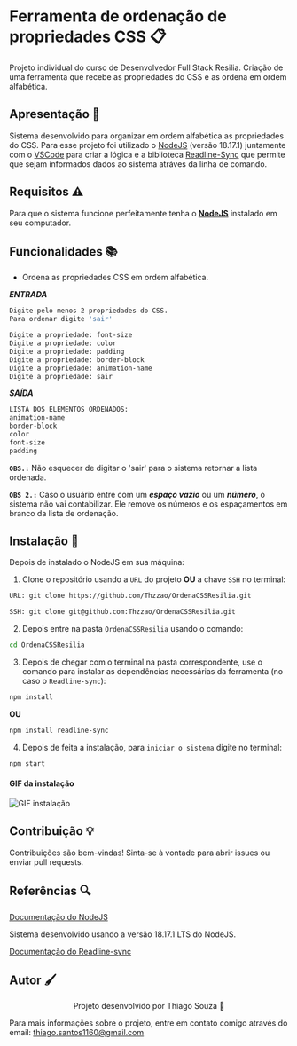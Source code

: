 # Ferramenta de ordenação de propriedades CSS 📋

Projeto individual do curso de Desenvolvedor Full Stack Resilia. Criação de uma ferramenta que recebe as propriedades do CSS e as ordena em ordem alfabética.

## Apresentação 🚀

Sistema desenvolvido para organizar em ordem alfabética as propriedades do CSS. Para esse projeto foi utilizado o [NodeJS](https://nodejs.org/en) (versão 18.17.1) juntamente com o [VSCode](https://code.visualstudio.com/) para criar a lógica e a biblioteca [Readline-Sync](https://www.npmjs.com/package/readline-sync) que permite que sejam informados dados ao sistema atráves da linha de comando.

## Requisitos ⚠️

Para que o sistema funcione perfeitamente tenha o **[NodeJS](https://nodejs.org/en)** instalado em seu computador.

## Funcionalidades 📚

- Ordena as propriedades CSS em ordem alfabética.

**_ENTRADA_**

```bash
Digite pelo menos 2 propriedades do CSS.
Para ordenar digite 'sair'

Digite a propriedade: font-size
Digite a propriedade: color
Digite a propriedade: padding
Digite a propriedade: border-block
Digite a propriedade: animation-name
Digite a propriedade: sair
```

**_SAÍDA_**

```bash
LISTA DOS ELEMENTOS ORDENADOS:
animation-name
border-block
color
font-size
padding
```

**`OBS.:`** Não esquecer de digitar o 'sair' para o sistema retornar a lista ordenada.

**`OBS 2.:`** Caso o usuário entre com um ***espaço vazio*** ou um ***número***, o sistema não vai contabilizar. Ele remove os números e os espaçamentos em branco da lista de ordenação. 

## Instalação 🔧

Depois de instalado o NodeJS em sua máquina:

1. Clone o repositório usando a `URL` do projeto **OU** a chave `SSH` no terminal:

```bash
URL: git clone https://github.com/Thzzao/OrdenaCSSResilia.git

SSH: git clone git@github.com:Thzzao/OrdenaCSSResilia.git
```

2. Depois entre na pasta `OrdenaCSSResilia` usando o comando:

```bash
cd OrdenaCSSResilia
```

3. Depois de chegar com o terminal na pasta correspondente, use o comando para instalar as dependências necessárias da ferramenta (no caso o `Readline-sync`):

```bash
npm install
```

**OU**

```bash
npm install readline-sync
```

4. Depois de feita a instalação, para `iniciar o sistema` digite no terminal:

```bash
npm start
```

#### GIF da instalação

![GIF instalação](https://github.com/Thzzao/OrdenaCSSResilia/assets/95200381/200e6dd0-017b-41dc-afef-d118523465d5)

## Contribuição 💡

Contribuições são bem-vindas! Sinta-se à vontade para abrir issues ou enviar pull requests.

## Referências 🔍

[Documentação do NodeJS](https://nodejs.org/en/docs) 

Sistema desenvolvido usando a versão 18.17.1 LTS do NodeJS.

[Documentação do Readline-sync](https://www.npmjs.com/package/readline-sync)

## Autor 🖌

<p align="center">Projeto desenvolvido por Thiago Souza 🤙

Para mais informações sobre o projeto, entre em contato comigo através do email: thiago.santos1160@gmail.com

</p>
